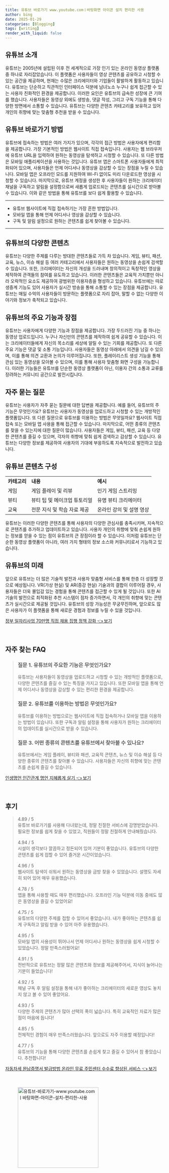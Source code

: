 ```yaml
---
title: 유튜브 바로가기 www.youtube.comㅣ바탕화면 아이콘 설치 편리한 사용
author: bing
date: 2025-01-29
categories: [Blogging]
tags: [writing]
render_with_liquid: false
---
```



<h2 id='유튜브_소개'>유튜브 소개</h2>

<p>유튜브는 2005년에 설립된 이후 전 세계적으로 가장 인기 있는 온라인 동영상 플랫폼 중 하나로 자리잡았습니다. 이 플랫폼은 사용자들이 영상 콘텐츠를 공유하고 시청할 수 있는 공간을 제공하며, 현재는 수많은 크리에이터와 기업들이 활발하게 활동하고 있습니다. 유튜브는 단순하고 직관적인 인터페이스 덕분에 남녀노소 누구나 쉽게 접근할 수 있는 사용자 친화적인 환경을 제공합니다. 이러한 요인은 유튜브의 급속한 성장에 큰 기여를 했습니다. 사용자들은 동영상 외에도 생방송, 댓글 작성, 그리고 구독 기능을 통해 다양한 방면에서 소통할 수 있습니다. 유튜브는 다양한 콘텐츠 카테고리를 보유하고 있어 개인의 취향에 맞는 맞춤형 추천을 받을 수 있습니다.</p>

<h2 id='유튜브_바로가기_방법'>유튜브 바로가기 방법</h2>

<p>유튜브에 접속하는 방법은 여러 가지가 있으며, 각각의 접근 방법은 사용자에게 편리함을 제공합니다. 가장 기본적인 방법은 웹사이트 직접 접속입니다. 사용자는 웹 브라우저에 유튜브 URL을 입력하여 원하는 동영상을 탐색하고 시청할 수 있습니다. 또 다른 방법은 모바일 애플리케이션을 사용하는 것입니다. 유튜브 앱은 스마트폰 사용자들에게 최적화되어 있으며, 사용자들은 언제 어디서나 동영상을 감상할 수 있는 장점을 누릴 수 있습니다. 모바일 앱은 오프라인 모드를 지원하여 Wi-Fi 없이도 미리 다운로드한 영상을 시청할 수 있습니다. 마지막으로, 유튜브 계정을 생성한 후 사용자들이 원하는 크리에이터 채널을 구독하고 알림을 설정함으로써 새롭게 업로드되는 콘텐츠를 실시간으로 받아볼 수 있습니다. 이와 같은 방법을 통해 유튜브를 보다 쉽게 활용할 수 있습니다.</p>

<hr />

<ul>
    <li>유튜브 웹사이트에 직접 접속하기는 가장 흔한 방법입니다.</li>
    <li>모바일 앱을 통해 언제 어디서나 영상을 감상할 수 있습니다.</li>
    <li>구독 및 알림 설정으로 원하는 콘텐츠를 쉽게 찾아볼 수 있습니다.</li>
</ul>

<hr />

<h2 id='유튜브_콘텐츠_다양성'>유튜브의 다양한 콘텐츠</h2>

<p>유튜브는 다양한 주제를 다루는 방대한 콘텐츠들로 가득 차 있습니다. 게임, 뷰티, 패션, 교육, 뉴스, 이슈 해설 등 여러 카테고리에서 사용자들은 원하는 동영상을 손쉽게 검색할 수 있습니다. 또한, 크리에이터는 자신의 개성을 드러내며 창의적이고 독창적인 영상을 제작하여 관객들의 참여를 유도하고 있습니다. 이러한 콘텐츠들은 교육적 가치뿐만 아니라 오락적인 요소도 제공하여 광범위한 이용자층을 형성하고 있습니다. 유튜브에는 따로 생중계 기능도 있어 사용자가 실시간 방송을 통해 소통할 수 있는 장점을 제공합니다. 유튜브는 매일 수억의 사용자들이 방문하는 플랫폼으로 자리 잡아, 말할 수 없는 다양한 이야기와 정보가 축적되고 있습니다.</p>

<h2 id='유튜브_기능_및_장점'>유튜브의 주요 기능과 장점</h2>

<p>유튜브는 사용자에게 다양한 기능과 장점을 제공합니다. 가장 두드러진 기능 중 하나는 동영상 업로드입니다. 누구나 자신만의 콘텐츠를 제작하여 쉽게 공유할 수 있습니다. 이는 크리에이터들에게 자신의 목소리를 세상에 알릴 수 있는 기회를 제공합니다. 또 다른 주요 기능은 댓글 및 소통 기능입니다. 사용자들은 동영상 아래에서 의견을 남길 수 있으며, 이를 통해 의견 교환과 논의가 이루어집니다. 또한, 플레이리스트 생성 기능을 통해 관심 있는 동영상을 모아볼 수 있으며, 이를 통해 사용자 맞춤형 화면 구성을 가능합니다. 이러한 기능들은 유튜브를 단순한 동영상 플랫폼이 아닌, 이용자 간의 소통과 교류를 장려하는 커뮤니티 공간으로 발전시킵니다.</p>

<h2 id='유튜브_서비스_질문'>자주 묻는 질문</h2>

<p>유튜브는 사용자가 자주 묻는 질문에 대한 답변을 제공합니다. 예를 들어, 유튜브의 주 기능은 무엇인가요? 유튜브는 사용자가 동영상을 업로드하고 시청할 수 있는 개방적인 플랫폼입니다. 또 다른 질문으로 유튜브를 이용하는 방법은 무엇일까요? 웹사이트 직접 접속 또는 모바일 앱 사용을 통해 접근할 수 있습니다. 마지막으로, 어떤 종류의 콘텐츠를 찾을 수 있는지에 대한 질문이 많습니다. 사용자들은 게임, 뷰티, 패션, 교육 등 다양한 콘텐츠를 즐길 수 있으며, 각자의 취향에 맞춰 쉽게 검색하고 감상할 수 있습니다. 유튜브는 다양한 정보를 제공하여 사용자의 기대에 부응하도록 지속적으로 발전하고 있습니다.</p>

<h2 id='유튜브_콘텐츠_구성'>유튜브 콘텐츠 구성</h2>

<table>
    <tr>
        <td><b>카테고리</b></td>
        <td><b>내용</b></td>
        <td><b>예시</b></td>
    </tr>
    <tr>
        <td>게임</td>
        <td>게임 플레이 및 리뷰</td>
        <td>인기 게임 스트리밍</td>
    </tr>
    <tr>
        <td>뷰티</td>
        <td>뷰티 팁 및 메이크업 튜토리얼</td>
        <td>유명 뷰티 크리에이터</td>
    </tr>
    <tr>
        <td>교육</td>
        <td>전문 지식 및 학습 자료 제공</td>
        <td>온라인 강의 및 설명 영상</td>
    </tr>
</table>

<p>유튜브는 이러한 다양한 콘텐츠를 통해 사용자의 다양한 관심사를 충족시키며, 지속적으로 콘텐츠를 추가하고 업데이트하고 있습니다. 사용자 개인의 취향에 맞춰 손쉽게 원하는 정보를 얻을 수 있는 점이 유튜브의 큰 장점이라 할 수 있습니다. 이처럼 유튜브는 단순한 동영상 플랫폼이 아니라, 여러 가지 형태의 정보 소스와 커뮤니티로서 기능하고 있습니다.</p>

<h2 id='유튜브_미래'>유튜브의 미래</h2>

<p>앞으로 유튜브는 더 많은 기술적 발전과 사용자 맞춤형 서비스를 통해 한층 더 성장할 것으로 예상됩니다. VR(가상 현실) 및 AR(증강 현실) 기술과의 결합이 이루어질 경우, 사용자들은 더욱 몰입감 있는 경험을 통해 콘텐츠를 접근할 수 있게 될 것입니다. 또한 AI 기술의 발전으로 최적화된 추천 시스템이 점차 증가하면서, 각 개인의 취향에 맞는 콘텐츠가 실시간으로 제공될 것입니다. 유튜브의 성장 가능성은 무궁무진하며, 앞으로도 많은 사용자가 이 플랫폼을 통해 새로운 경험과 정보를 누릴 수 있을 것입니다.</p>


<p><a class="click-button" title="정부 일자리사업 70만명 직접 채용 집행 정책 강화" href="https://aptwhite.github.io/posts/%EC%A0%95%EB%B6%80-%EC%9D%BC%EC%9E%90%EB%A6%AC%EC%82%AC%EC%97%85-70%EB%A7%8C%EB%AA%85-%EC%A7%81%EC%A0%91-%EC%B1%84%EC%9A%A9-%EC%A7%91%ED%96%89-%EC%A0%95%EC%B1%85-%EA%B0%95%ED%99%94/" rel="dofollow">정부 일자리사업 70만명 직접 채용 집행 정책 강화 👈 보기</a></p><br>
<h2 id='자주_찾는_FAQ'>자주 찾는 FAQ</h2>
<div itemscope="" itemtype="https://schema.org/FAQPage"> 
<blockquote> 
<div itemscope="" itemprop="mainEntity" itemtype="https://schema.org/Question"> 
<h3 itemprop="name">질문 1. 유튜브의 주요한 기능은 무엇인가요?</h3> 
<div itemscope="" itemprop="acceptedAnswer" itemtype="https://schema.org/Answer"> 
<span itemprop="text"> 
<p>유튜브는 사용자들이 동영상을 업로드하고 시청할 수 있는 개방적인 플랫폼으로, 다양한 콘텐츠를 즐길 수 있는 특징을 가지고 있습니다. 또한 모바일 앱을 통해 언제 어디서나 동영상을 감상할 수 있는 편리한 환경을 제공합니다.</p> 
</span> 
</div> 
</div> 

<div itemscope="" itemprop="mainEntity" itemtype="https://schema.org/Question"> 
<h3 itemprop="name">질문 2. 유튜브를 이용하는 방법은 무엇인가요?</h3> 
<div itemscope="" itemprop="acceptedAnswer" itemtype="https://schema.org/Answer"> 
<span itemprop="text"> 
<p>유튜브를 이용하는 방법으로는 웹사이트에 직접 접속하거나 모바일 앱을 이용하는 방법이 있습니다. 또한 구독과 알림 설정을 통해 사용자가 원하는 크리에이터의 업데이트를 실시간으로 받을 수 있습니다.</p> 
</span> 
</div> 
</div> 

<div itemscope="" itemprop="mainEntity" itemtype="https://schema.org/Question"> 
<h3 itemprop="name">질문 3. 어떤 종류의 콘텐츠를 유튜브에서 찾아볼 수 있나요?</h3> 
<div itemscope="" itemprop="acceptedAnswer" itemtype="https://schema.org/Answer"> 
<span itemprop="text"> 
<p>유튜브에서는 게임 플레이, 뷰티와 패션, 교육적 콘텐츠, 뉴스 및 이슈 해설 등 다양한 종류의 콘텐츠를 찾아볼 수 있습니다. 사용자들은 자신의 취향에 맞는 콘텐츠를 손쉽게 즐길 수 있습니다.</p> 
</span> 
</div> 
</div> 

</blockquote> 
</div>
<p><a class="click-button" title="인생명언 인간관계 명언 지혜롭게 살기" href="https://aptwhite.github.io/posts/%EC%9D%B8%EC%83%9D%EB%AA%85%EC%96%B8-%EC%9D%B8%EA%B0%84%EA%B4%80%EA%B3%84-%EB%AA%85%EC%96%B8-%EC%A7%80%ED%98%9C%EB%A1%AD%EA%B2%8C-%EC%82%B4%EA%B8%B0/" rel="dofollow">인생명언 인간관계 명언 지혜롭게 살기 👈 보기</a></p><br>
<h2 id='후기'>후기</h2>
<div itemscope itemtype="https://schema.org/Product">
  <blockquote>
  <div itemprop="review" itemscope itemtype="https://schema.org/Review">
      <div itemprop="reviewRating" itemscope itemtype="https://schema.org/Rating"> <span itemprop="ratingValue">4.89</span> / <span itemprop="bestRating">5</span> </div>
      <span itemprop="reviewBody">유튜브 바로가기를 사용해 다녀왔는데, 정말 친절한 서비스에 감명받았습니다. 필요한 정보를 쉽게 찾을 수 있었고, 직원들이 정말 친절하게 안내해줬습니다.</span>
  </div>
  <br>
  <div itemprop="review" itemscope itemtype="https://schema.org/Review">
      <div itemprop="reviewRating" itemscope itemtype="https://schema.org/Rating"> <span itemprop="ratingValue">4.94</span> / <span itemprop="bestRating">5</span> </div>
      <span itemprop="reviewBody">시설이 생각보다 깔끔하고 정돈되어 있어 기분이 좋았습니다. 유튜브의 다양한 콘텐츠를 쉽게 접할 수 있어 즐거운 시간이었습니다.</span>
  </div>
  <br>
  <div itemprop="review" itemscope itemtype="https://schema.org/Review">
      <div itemprop="reviewRating" itemscope itemtype="https://schema.org/Rating"> <span itemprop="ratingValue">4.96</span> / <span itemprop="bestRating">5</span> </div>
      <span itemprop="reviewBody">웹사이트 탐색이 쉬워서 원하는 동영상을 금방 찾을 수 있었습니다. 설명도 자세히 되어 있어 매우 유용했습니다.</span>
  </div>
  <br>
  <div itemprop="review" itemscope itemtype="https://schema.org/Review">
      <div itemprop="reviewRating" itemscope itemtype="https://schema.org/Rating"> <span itemprop="ratingValue">4.78</span> / <span itemprop="bestRating">5</span> </div>
      <span itemprop="reviewBody">앱을 통해 사용할 때도 매우 편리했습니다. 오프라인 기능 덕분에 이동 중에도 많은 동영상을 즐길 수 있었어요!</span>
  </div>
  <br>
  <div itemprop="review" itemscope itemtype="https://schema.org/Review">
      <div itemprop="reviewRating" itemscope itemtype="https://schema.org/Rating"> <span itemprop="ratingValue">4.75</span> / <span itemprop="bestRating">5</span> </div>
      <span itemprop="reviewBody">유튜브의 다양한 주제를 접할 수 있어서 좋았습니다. 내가 좋아하는 콘텐츠를 쉽게 구독하고 알림 받을 수 있어 아주 유용했습니다.</span>
  </div>
  <br>
  <div itemprop="review" itemscope itemtype="https://schema.org/Review">
      <div itemprop="reviewRating" itemscope itemtype="https://schema.org/Rating"> <span itemprop="ratingValue">4.95</span> / <span itemprop="bestRating">5</span> </div>
      <span itemprop="reviewBody">모바일 앱의 사용성이 뛰어나서 언제 어디서나 원하는 동영상을 쉽게 시청할 수 있었습니다. 정말 만족스러웠어요!</span>
  </div>
  <br>
  <div itemprop="review" itemscope itemtype="https://schema.org/Review">
      <div itemprop="reviewRating" itemscope itemtype="https://schema.org/Rating"> <span itemprop="ratingValue">4.91</span> / <span itemprop="bestRating">5</span> </div>
      <span itemprop="reviewBody">전반적으로 유튜브는 정말 많은 콘텐츠와 정보를 제공해주어서, 지식이 늘어나는 기분이 들었습니다!</span>
  </div>
  <br>
  <div itemprop="review" itemscope itemtype="https://schema.org/Review">
      <div itemprop="reviewRating" itemscope itemtype="https://schema.org/Rating"> <span itemprop="ratingValue">4.92</span> / <span itemprop="bestRating">5</span> </div>
      <span itemprop="reviewBody">채널 구독 후 알림 설정을 통해 내가 좋아하는 크리에이터의 새로운 영상도 놓치지 않고 볼 수 있어 좋았어요.</span>
  </div>
  <br>
  <div itemprop="review" itemscope itemtype="https://schema.org/Review">
      <div itemprop="reviewRating" itemscope itemtype="https://schema.org/Rating"> <span itemprop="ratingValue">4.93</span> / <span itemprop="bestRating">5</span> </div>
      <span itemprop="reviewBody">다양한 주제의 콘텐츠가 많아 선택의 폭이 넓습니다. 특히 교육적인 자료가 많은 점이 마음에 듭니다!</span>
  </div>
  <br>
  <div itemprop="review" itemscope itemtype="https://schema.org/Review">
      <div itemprop="reviewRating" itemscope itemtype="https://schema.org/Rating"> <span itemprop="ratingValue">4.85</span> / <span itemprop="bestRating">5</span> </div>
      <span itemprop="reviewBody">전체적인 경험이 매우 만족스러웠습니다. 앞으로도 자주 이용할 예정입니다!</span>
  </div>
  <br>
  <div itemprop="review" itemscope itemtype="https://schema.org/Review">
      <div itemprop="reviewRating" itemscope itemtype="https://schema.org/Rating"> <span itemprop="ratingValue">4.77</span> / <span itemprop="bestRating">5</span> </div>
      <span itemprop="reviewBody">유튜브의 기능을 통해 다양한 콘텐츠를 손쉽게 찾고 즐길 수 있어서 참 좋았습니다. 추천합니다!</span>
  </div>
  </blockquote>
</div>
<p><a class="click-button" title="자동차세 완납증명서 발급방법 온라인 무료 주민센터 수수료 향상된 서비스" href="https://aptwhite.github.io/posts/%EC%9E%90%EB%8F%99%EC%B0%A8%EC%84%B8-%EC%99%84%EB%82%A9%EC%A6%9D%EB%AA%85%EC%84%9C-%EB%B0%9C%EA%B8%89%EB%B0%A9%EB%B2%95-%EC%98%A8%EB%9D%BC%EC%9D%B8-%EB%AC%B4%EB%A3%8C-%EC%A3%BC%EB%AF%BC%EC%84%BC%ED%84%B0-%EC%88%98%EC%88%98%EB%A3%8C-%ED%96%A5%EC%83%81%EB%90%9C-%EC%84%9C%EB%B9%84%EC%8A%A4/" rel="dofollow">자동차세 완납증명서 발급방법 온라인 무료 주민센터 수수료 향상된 서비스 👈 보기</a></p><br>
<figure class="image"><img src="https://aptwhite.github.io/assets/img/thumbnail/유튜브-바로가기-www.youtube.comㅣ바탕화면-아이콘-설치-편리한-사용.webp" alt="유튜브-바로가기-www.youtube.comㅣ바탕화면-아이콘-설치-편리한-사용" width="256" height="256"></figure>